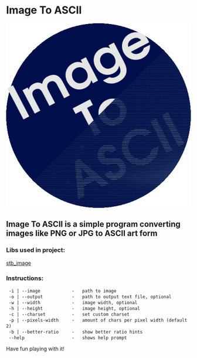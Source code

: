 # Image To ASCII
![ImageToASCIILogo](logo.png)

## Image To ASCII is a simple program converting images like PNG or JPG to ASCII art form

### Libs used in project:
[stb_image](https://github.com/nothings/stb)

### Instructions:
   ```
    -i | --image            -   path to image
    -o | --output           -   path to output text file, optional
    -w | --width            -   image width, optional
    -h | --height           -   image height, optional
    -c | --charset          -   set custom charset
    -p | --pixels-width     -   amount of chars per pixel width (default 2)
    -b | --better-ratio     -   show better ratio hints
    --help                  -   shows help prompt
   ```

Have fun playing with it!